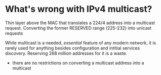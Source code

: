 # What's wrong with IPv4 multicast?

Thin layer above the MAC that translates a 224/4 address into a multicast
request. Converting the former RESERVED range (225-232) into unicast requests

While multicast is a needed, *essential* feature of any modern network, it
is rarely used for anything besides configuration and intitial services 
discovery. Reserving 268 million addresses for it is a waste.

* there are no restrictions on converting a multicast address into a multicast


